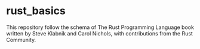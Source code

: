 # rust_basics
This repository follow the schema of The Rust Programming Language book written by Steve Klabnik and Carol Nichols, with contributions from the Rust Community.
